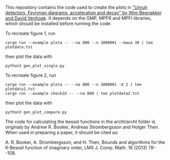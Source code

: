 This repository contains the code used to create the plots in ["Unruh detectors, Feynman diagrams, acceleration and decay" by Wim Beenakker and David Venhoek](). It depends on the GMP, MPFR and MPFI libraries, which should be installed before running the code.

To recreate figure 1, run
```
cargo run --example plota -- --na 800 --n 1000001 --maxa 30 | tee plotdata.txt
```
then plot the data with
```
python3 gen_plot_single.py
```

To recreate figure 2, run
```
cargo run --example plota -- --na 800 --n 1000001 -d 2 | tee plotdata1.txt
cargo run --example check2d -- --na 800 | tee plotdata2.txt
```
then plot the data with
```
python3 gen_plot_compare.py
```

The code for calculating the bessel functions in the archt/archt folder is originaly by Andrew R. Booker, Andreas Strombergsson and Holger Then. When used in preparing a paper, it should be cited as:

A. R. Booker, A. Strombergsson, and H. Then,
Bounds and algorithms for the K-Bessel function of imaginary order,
LMS J. Comp. Math. 16 (2013) 78--108.
